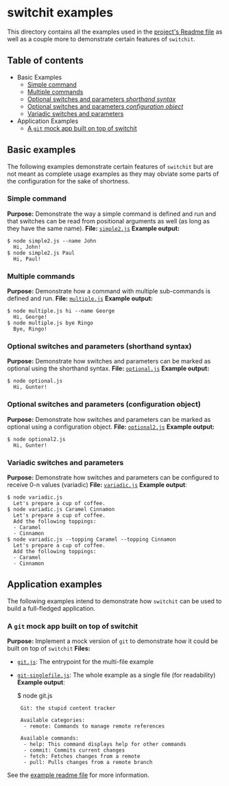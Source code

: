 # switchit examples

This directory contains all the examples used in the [project's Readme file](../Readme.md) as well as a couple more to demonstrate certain features of `switchit`.

## Table of contents
- Basic Examples
    - [Simple command](#simple-command)
    - [Multiple commands](#multiple-commands)
    - [Optional switches and parameters _shorthand syntax_](#optional-switches-and-parameters-shorthand-syntax)
    - [Optional switches and parameters _configuration object_](#optional-switches-and-parameters-configuration-object)
    - [Variadic switches and parameters](#variadic-switches-and-parameters)
- Application Examples
    - [A `git` mock app built on top of switchit](#a-git-mock-app-built-on-top-of-switchit)

## Basic examples

The following examples demonstrate certain features of `switchit` but are not meant as complete usage examples as they may obviate some parts of the configuration for the sake of shortness.

### Simple command
**Purpose:** Demonstrate the way a simple command is defined and run and that switches can be read from positional arguments as well (as long as they have the same name).
**File:** [`simple2.js`](simple2.js)
**Example output:**

    $ node simple2.js --name John 
      Hi, John!
    $ node simple2.js Paul
      Hi, Paul!

### Multiple commands
**Purpose:** Demonstrate how a command with multiple sub-commands is defined and run.
**File:** [`multiple.js`](multiple.js)
**Example output:** 

    $ node multiple.js hi --name George  
      Hi, George!
    $ node multiple.js bye Ringo       
      Bye, Ringo!


### Optional switches and parameters (shorthand syntax)
**Purpose:** Demonstrate how switches and parameters can be marked as optional using the shorthand syntax.
**File:** [`optional.js`](optional.js)
**Example output:**

    $ node optional.js 
      Hi, Gunter!

### Optional switches and parameters (configuration object)
**Purpose:** Demonstrate how switches and parameters can be marked as optional using a configuration object.
**File:** [`optional2.js`](optional2.js)
**Example output:**

    $ node optional2.js 
      Hi, Gunter!

### Variadic switches and parameters
**Purpose:** Demonstrate how switches and parameters can be configured to receive 0-n values (variadic)
**File:** [`variadic.js`](variadic.js)
**Example output**:

    $ node variadic.js 
      Let's prepare a cup of coffee.
    $ node variadic.js Caramel Cinnamon
      Let's prepare a cup of coffee.
      Add the following toppings:
      - Caramel
      - Cinnamon
    $ node variadic.js --topping Caramel --topping Cinnamon
      Let's prepare a cup of coffee.
      Add the following toppings:
      - Caramel
      - Cinnamon

## Application examples
The following examples intend to demonstrate how `switchit` can be used to build a full-fledged application.

### A `git` mock app built on top of switchit
**Purpose:** Implement a mock version of `git` to demonstrate how it could be built on top of `switchit`
**Files:**
- [`git.js`](git.js): The entrypoint for the multi-file example
- [`git-singlefile.js`](git-singlefile.js): The whole example as a single file (for readability)
**Example output**:

    $ node git.js  
       
       Git: the stupid content tracker
       
       Available categories:
        - remote: Commands to manage remote references
       
       Available commands:
        - help: This command displays help for other commands
        - commit: Commits current changes
        - fetch: Fetches changes from a remote
        - pull: Pulls changes from a remote branch
        
See the [example readme file](git/) for more information.